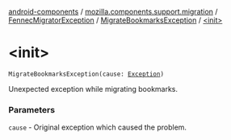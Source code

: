 [android-components](../../../index.md) / [mozilla.components.support.migration](../../index.md) / [FennecMigratorException](../index.md) / [MigrateBookmarksException](index.md) / [&lt;init&gt;](./-init-.md)

# &lt;init&gt;

`MigrateBookmarksException(cause: `[`Exception`](https://developer.android.com/reference/java/lang/Exception.html)`)`

Unexpected exception while migrating bookmarks.

### Parameters

`cause` - Original exception which caused the problem.